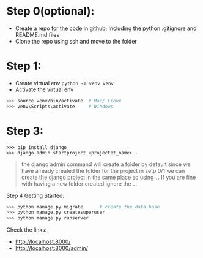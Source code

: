 # Step 0(optional):
- Create a repo for the code in github; including the python .gitignore and README.md files
- Clone the repo using ssh and move to the folder

# Step 1:
- Create virtual env
`python -m venv venv`
- Activate the virtual env

```bash
>>> source venv/bin/activate  # Mac/ Linux
>>> venv\Scripts\activate     # Windows
```

# Step 3:

```
>>> pip install django
>>> django-admin startproject <projectet_name> .
```
> the django admin command will create a folder by default since we have already created the folder for the project in setp 0/1 we can create the django project in the same place so using `.`. If you are fine with having a new folder created ignore the `.`.

Step 4 Getting Started:

```bash
>>> python manage.py migrate      # create the data base
>>> python manage.py createsuperuser
>>> python manage.py runserver
```

Check the links: 
- [http://localhost:8000/](http://localhost:8000/)
- [http://localhost:8000/admin/](http://localhost:8000/admin/)
